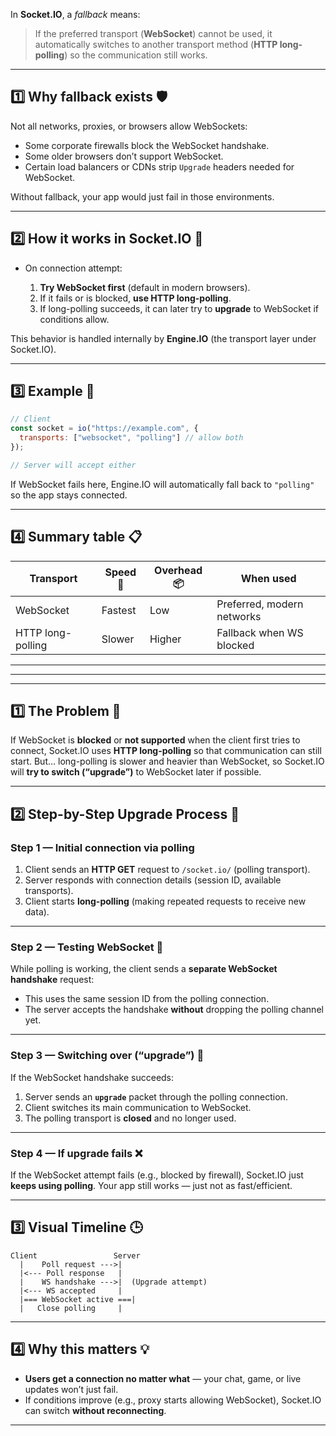 
In **Socket.IO**, a *fallback* means:

> If the preferred transport (**WebSocket**) cannot be used, it automatically switches to another transport method (**HTTP long-polling**) so the communication still works.

---

## **1️⃣ Why fallback exists** 🛡️

Not all networks, proxies, or browsers allow WebSockets:

* Some corporate firewalls block the WebSocket handshake.
* Some older browsers don’t support WebSocket.
* Certain load balancers or CDNs strip `Upgrade` headers needed for WebSocket.

Without fallback, your app would just fail in those environments.

---

## **2️⃣ How it works in Socket.IO** 🔄

* On connection attempt:

  1. **Try WebSocket first** (default in modern browsers).
  2. If it fails or is blocked, **use HTTP long-polling**.
  3. If long-polling succeeds, it can later try to **upgrade** to WebSocket if conditions allow.

This behavior is handled internally by **Engine.IO** (the transport layer under Socket.IO).

---

## **3️⃣ Example** 📜

```js
// Client
const socket = io("https://example.com", {
  transports: ["websocket", "polling"] // allow both
});

// Server will accept either
```

If WebSocket fails here, Engine.IO will automatically fall back to `"polling"` so the app stays connected.

---

## **4️⃣ Summary table** 📋

| **Transport**     | **Speed** 🚀 | **Overhead** 📦 | **When used**              |
| ----------------- | ------------ | --------------- | -------------------------- |
| WebSocket         | Fastest      | Low             | Preferred, modern networks |
| HTTP long-polling | Slower       | Higher          | Fallback when WS blocked   |

---



---
---



## **1️⃣ The Problem** 🛑

If WebSocket is **blocked** or **not supported** when the client first tries to connect, Socket.IO uses **HTTP long-polling** so that communication can still start.
But… long-polling is slower and heavier than WebSocket, so Socket.IO will **try to switch (“upgrade”)** to WebSocket later if possible.

---

## **2️⃣ Step-by-Step Upgrade Process** 🔄

### **Step 1 — Initial connection via polling**

1. Client sends an **HTTP GET** request to `/socket.io/` (polling transport).
2. Server responds with connection details (session ID, available transports).
3. Client starts **long-polling** (making repeated requests to receive new data).

---

### **Step 2 — Testing WebSocket** 🧪

While polling is working, the client sends a **separate WebSocket handshake** request:

* This uses the same session ID from the polling connection.
* The server accepts the handshake **without** dropping the polling channel yet.

---

### **Step 3 — Switching over (“upgrade”)** 🚀

If the WebSocket handshake succeeds:

1. Server sends an **`upgrade`** packet through the polling connection.
2. Client switches its main communication to WebSocket.
3. The polling transport is **closed** and no longer used.

---

### **Step 4 — If upgrade fails** ❌

If the WebSocket attempt fails (e.g., blocked by firewall), Socket.IO just **keeps using polling**.
Your app still works — just not as fast/efficient.

---

## **3️⃣ Visual Timeline** 🕒

```
Client                 Server
  |    Poll request --->|
  |<--- Poll response   |
  |    WS handshake --->|  (Upgrade attempt)
  |<--- WS accepted     |
  |=== WebSocket active ===|
  |   Close polling     |
```

---

## **4️⃣ Why this matters** 💡

* **Users get a connection no matter what** — your chat, game, or live updates won’t just fail.
* If conditions improve (e.g., proxy starts allowing WebSocket), Socket.IO can switch **without reconnecting**.

---